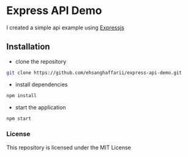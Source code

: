 # Express API Demo

I created a simple api example using [Expressjs](http://www.expressjs.com)

## Installation

- clone the repository
```bash
git clone https://github.com/ehsanghaffarii/express-api-demo.git
```

- install dependencies
```bash
npm install
```

- start the application
```bash
npm start
```

### License

This repository is licensed under the MIT License